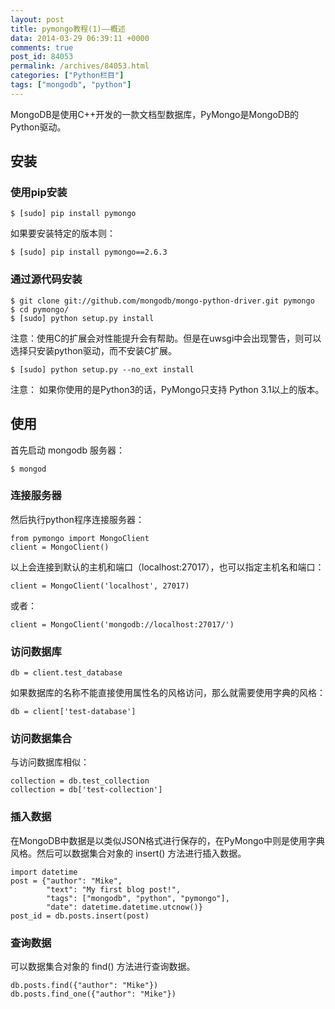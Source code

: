 ```yaml
---
layout: post
title: pymongo教程(1)——概述
data: 2014-03-29 06:39:11 +0000
comments: true
post_id: 84053
permalink: /archives/84053.html
categories: ["Python栏目"]
tags: ["mongodb", "python"]
---
```


<p>MongoDB是使用C++开发的一款文档型数据库，PyMongo是MongoDB的Python驱动。</p>
<h2>安装</h2>
<h3>使用pip安装</h3>
<pre><code>$ [sudo] pip install pymongo
</code></pre>
<p>如果要安装特定的版本则：</p>
<pre><code>$ [sudo] pip install pymongo==2.6.3
</code></pre>
<h3>通过源代码安装</h3>
<pre><code>$ git clone git://github.com/mongodb/mongo-python-driver.git pymongo
$ cd pymongo/
$ [sudo] python setup.py install
</code></pre>
<p>注意：使用C的扩展会对性能提升会有帮助。但是在uwsgi中会出现警告，则可以选择只安装python驱动，而不安装C扩展。</p>
<pre><code>$ [sudo] python setup.py --no_ext install
</code></pre>
<p>注意： 如果你使用的是Python3的话，PyMongo只支持 Python 3.1以上的版本。</p>
<h2>使用</h2>
<p>首先启动 mongodb 服务器：</p>
<pre><code>$ mongod
</code></pre>
<h3>连接服务器</h3>
<p>然后执行python程序连接服务器：</p>
<pre><code>from pymongo import MongoClient
client = MongoClient()
</code></pre>
<p>以上会连接到默认的主机和端口（localhost:27017），也可以指定主机名和端口：</p>
<pre><code>client = MongoClient('localhost', 27017)
</code></pre>
<p>或者：</p>
<pre><code>client = MongoClient('mongodb://localhost:27017/')
</code></pre>
<h3>访问数据库</h3>
<pre><code>db = client.test_database
</code></pre>
<p>如果数据库的名称不能直接使用属性名的风格访问，那么就需要使用字典的风格：</p>
<pre><code>db = client['test-database']
</code></pre>
<h3>访问数据集合</h3>
<p>与访问数据库相似：</p>
<pre><code>collection = db.test_collection
collection = db['test-collection']
</code></pre>
<h3>插入数据</h3>
<p>在MongoDB中数据是以类似JSON格式进行保存的，在PyMongo中则是使用字典风格。然后可以数据集合对象的 insert() 方法进行插入数据。</p>
<pre><code>import datetime
post = {"author": "Mike",
        "text": "My first blog post!",
        "tags": ["mongodb", "python", "pymongo"],
        "date": datetime.datetime.utcnow()}
post_id = db.posts.insert(post)
</code></pre>
<h3>查询数据</h3>
<p>可以数据集合对象的 find() 方法进行查询数据。</p>
<pre><code>db.posts.find({"author": "Mike"})
db.posts.find_one({"author": "Mike"})
</code></pre>
